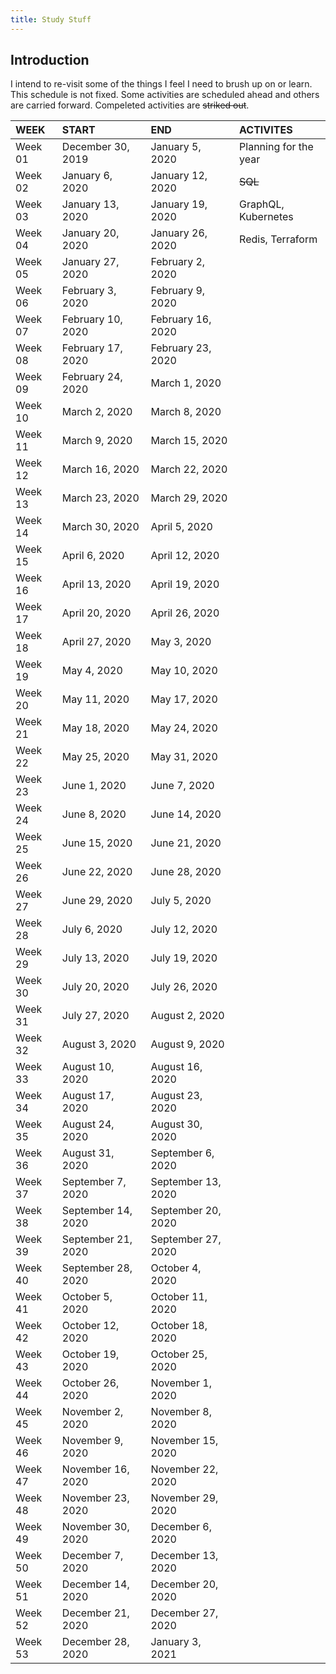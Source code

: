 ```yaml
---
title: Study Stuff
---
```


## Introduction

I intend to re-visit some of the things I feel I need to brush up on or learn. This schedule is not fixed. Some activities are scheduled ahead and others are carried forward. Compeleted activities are ~~striked out~~.

| WEEK    | START              | END                | ACTIVITES             |
| :------ | :----------------- | :----------------- | :-------------------- |
| Week 01 | December 30, 2019  | January 5, 2020    | Planning for the year |
| Week 02 | January 6, 2020    | January 12, 2020   | ~~SQL~~               |
| Week 03 | January 13, 2020   | January 19, 2020   | GraphQL, Kubernetes   |
| Week 04 | January 20, 2020   | January 26, 2020   | Redis, Terraform      |
| Week 05 | January 27, 2020   | February 2, 2020   |                       |
| Week 06 | February 3, 2020   | February 9, 2020   |                       |
| Week 07 | February 10, 2020  | February 16, 2020  |                       |
| Week 08 | February 17, 2020  | February 23, 2020  |                       |
| Week 09 | February 24, 2020  | March 1, 2020      |                       |
| Week 10 | March 2, 2020      | March 8, 2020      |                       |
| Week 11 | March 9, 2020      | March 15, 2020     |                       |
| Week 12 | March 16, 2020     | March 22, 2020     |                       |
| Week 13 | March 23, 2020     | March 29, 2020     |                       |
| Week 14 | March 30, 2020     | April 5, 2020      |                       |
| Week 15 | April 6, 2020      | April 12, 2020     |                       |
| Week 16 | April 13, 2020     | April 19, 2020     |                       |
| Week 17 | April 20, 2020     | April 26, 2020     |                       |
| Week 18 | April 27, 2020     | May 3, 2020        |                       |
| Week 19 | May 4, 2020        | May 10, 2020       |                       |
| Week 20 | May 11, 2020       | May 17, 2020       |                       |
| Week 21 | May 18, 2020       | May 24, 2020       |                       |
| Week 22 | May 25, 2020       | May 31, 2020       |                       |
| Week 23 | June 1, 2020       | June 7, 2020       |                       |
| Week 24 | June 8, 2020       | June 14, 2020      |                       |
| Week 25 | June 15, 2020      | June 21, 2020      |                       |
| Week 26 | June 22, 2020      | June 28, 2020      |                       |
| Week 27 | June 29, 2020      | July 5, 2020       |                       |
| Week 28 | July 6, 2020       | July 12, 2020      |                       |
| Week 29 | July 13, 2020      | July 19, 2020      |                       |
| Week 30 | July 20, 2020      | July 26, 2020      |                       |
| Week 31 | July 27, 2020      | August 2, 2020     |                       |
| Week 32 | August 3, 2020     | August 9, 2020     |                       |
| Week 33 | August 10, 2020    | August 16, 2020    |                       |
| Week 34 | August 17, 2020    | August 23, 2020    |                       |
| Week 35 | August 24, 2020    | August 30, 2020    |                       |
| Week 36 | August 31, 2020    | September 6, 2020  |                       |
| Week 37 | September 7, 2020  | September 13, 2020 |                       |
| Week 38 | September 14, 2020 | September 20, 2020 |                       |
| Week 39 | September 21, 2020 | September 27, 2020 |                       |
| Week 40 | September 28, 2020 | October 4, 2020    |                       |
| Week 41 | October 5, 2020    | October 11, 2020   |                       |
| Week 42 | October 12, 2020   | October 18, 2020   |                       |
| Week 43 | October 19, 2020   | October 25, 2020   |                       |
| Week 44 | October 26, 2020   | November 1, 2020   |                       |
| Week 45 | November 2, 2020   | November 8, 2020   |                       |
| Week 46 | November 9, 2020   | November 15, 2020  |                       |
| Week 47 | November 16, 2020  | November 22, 2020  |                       |
| Week 48 | November 23, 2020  | November 29, 2020  |                       |
| Week 49 | November 30, 2020  | December 6, 2020   |                       |
| Week 50 | December 7, 2020   | December 13, 2020  |                       |
| Week 51 | December 14, 2020  | December 20, 2020  |                       |
| Week 52 | December 21, 2020  | December 27, 2020  |                       |
| Week 53 | December 28, 2020  | January 3, 2021    |                       |
